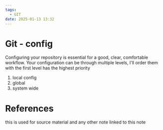 ```yaml
---
tags:
  - GIT
date: 2025-01-13 13:32
---
```

# Git - config
Configuring your repository is essential for a good, clear, comfortable workflow. Your configuration can be through multiple levels, I'll order them with the first level has the highest priority
1. local config
2. global
3. system wide


# References
this is used for source material and any other note linked to this note
